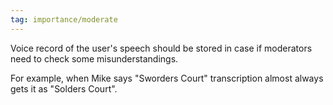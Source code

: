 ```yaml
---
tag: importance/moderate
---
```

Voice record of the user's speech should be stored in case if moderators need to check some misunderstandings. 

For example, when Mike says "Sworders Court" transcription almost always gets it as "Solders Court". 
